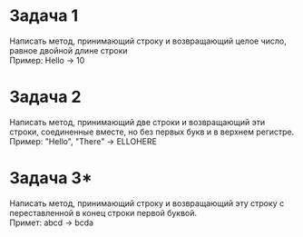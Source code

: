 # Задача 1  
Написать метод, принимающий строку и возвращающий целое число, равное двойной длине строки   
Пример: Hello -> 10

# Задача 2  
Написать метод, принимающий две строки и  возвращающий эти строки, соединенные вместе, но без
первых букв и в верхнем регистре.  
Пример: "Hello", "There" ->  ELLOHERE  


  
# Задача 3*
Написать метод, принимающий строку и  возвращающий эту строку с переставленной  в конец строки первой буквой.   
Примет: abcd -> bcda










